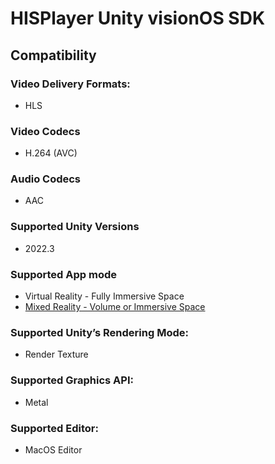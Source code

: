 # HISPlayer Unity visionOS SDK

## Compatibility

### Video Delivery Formats: 
* HLS

### Video Codecs
  * H.264 (AVC)

### Audio Codecs
  * AAC

### Supported Unity Versions
* 2022.3

### Supported App mode
* Virtual Reality - Fully Immersive Space
* [Mixed Reality - Volume or Immersive Space](https://hisplayer.github.io/UnityVisionOS-SDK/#/mr-mode)

### Supported Unity’s Rendering Mode: 
* Render Texture

### Supported Graphics API:
* Metal

### Supported Editor:
* MacOS Editor
